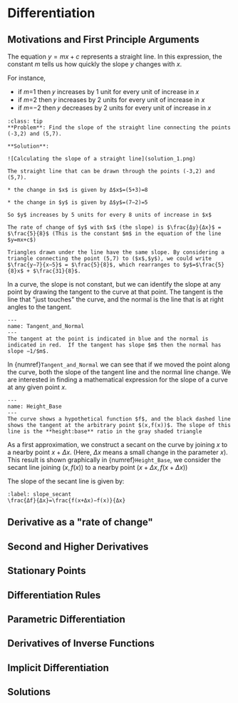 # Differentiation
## Motivations and First Principle Arguments

The equation $y=mx+c$ represents a straight line. In this expression, the constant $m$ tells us how quickly the slope $y$ changes with $x$.

For instance,

* if $m$=1 then 𝑦 increases by 1 unit for every unit of increase in $x$
* if $m$=2 then 𝑦 increases by 2 units for every unit of increase in $x$
* if $m$=−2 then 𝑦 decreases by 2 units for every unit of increase in $x$


```{admonition} Example
:class: tip
**Problem**: Find the slope of the straight line connecting the points (-3,2) and (5,7).

**Solution**:

![Calculating the slope of a straight line](solution_1.png)

The straight line that can be drawn through the points (-3,2) and (5,7).

* the change in $x$ is given by Δ$x$=(5+3)=8

* the change in $y$ is given by Δ$y$=(7−2)=5

So $y$ increases by 5 units for every 8 units of increase in $x$

The rate of change of $y$ with $x$ (the slope) is $\frac{Δy}{Δx}$ = $\frac{5}{8}$ (This is the constant $m$ in the equation of the line $y=mx+c$)

Triangles drawn under the line have the same slope. By considering a triangle connecting the point (5,7) to ($x$,$y$), we could write
$\frac{y−7}{x−5}$ = $\frac{5}{8}$, which rearranges to $y$=$\frac{5}{8}x$ + $\frac{31}{8}$.

```
In a curve, the slope is not constant, but we can identify the slope at any point by drawing the tangent to the curve at that point. The tangent is the line that "just touches" the curve, and the normal is the line that is at right angles to the tangent.

```{figure} slope.png
---
name: Tangent_and_Normal
---
The tangent at the point is indicated in blue and the normal is indicated in red.  If the tangent has slope $m$ then the normal has slope −1/$m$.
```
In {numref}`Tangent_and_Normal` we can see that if we moved the point along the curve, both the slope of the tangent line and the normal line change.  We are interested in finding a mathematical expression for the slope of a curve at any given point $x$.


```{figure} height-base.png
---
name: Height_Base
---
The curve shows a hypothetical function $f$, and the black dashed line shows the tangent at the arbitrary point $(x,f(x))$. The slope of this line is the **height:base** ratio in the gray shaded triangle
```
As a first approximation, we construct a secant on the curve by joining $x$ to a nearby point $x+Δx$. (Here, $Δx$ means a small change in the parameter $x$). This result is shown graphically in {numref}`Height_Base`, we consider the secant line joining $(x,f(x))$ to a nearby point $(x+Δx,f(x+Δx))$

The slope of the secant line is given by: 
```{math}
:label: slope_secant
\frac{Δf}{Δx}=\frac{f(x+Δx)−f(x)}{Δx}
```


## Derivative as a "rate of change"
## Second and Higher Derivatives
## Stationary Points
## Differentiation Rules
## Parametric Differentiation
## Derivatives of Inverse Functions
## Implicit Differentiation
## Solutions

